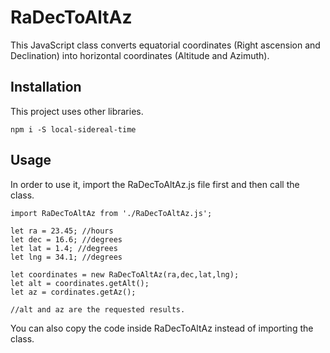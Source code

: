 # RaDecToAltAz
This JavaScript class converts equatorial coordinates (Right ascension and Declination) into horizontal coordinates (Altitude and Azimuth).

## Installation

This project uses other libraries.

```
npm i -S local-sidereal-time
```

## Usage

In order to use it, import the RaDecToAltAz.js file first and then call the class.

```
import RaDecToAltAz from './RaDecToAltAz.js'; 

let ra = 23.45; //hours
let dec = 16.6; //degrees
let lat = 1.4; //degrees
let lng = 34.1; //degrees

let coordinates = new RaDecToAltAz(ra,dec,lat,lng);
let alt = coordinates.getAlt();
let az = cordinates.getAz();

//alt and az are the requested results.
```

You can also copy the code inside RaDecToAltAz instead of importing the class.
